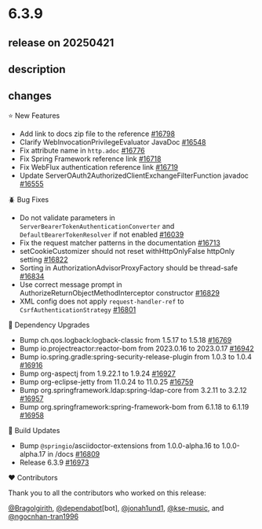 # 6.3.9

## release on 20250421

## description

## changes

⭐ New Features

* Add link to docs zip file to the reference <a href="https://github.com/spring-projects/spring-security/issues/16798" data-hovercard-type="issue" data-hovercard-url="/spring-projects/spring-security/issues/16798/hovercard">#16798</a>
* Clarify WebInvocationPrivilegeEvaluator JavaDoc <a href="https://github.com/spring-projects/spring-security/pull/16548" data-hovercard-type="pull_request" data-hovercard-url="/spring-projects/spring-security/pull/16548/hovercard">#16548</a>
* Fix attribute name in <code>http.adoc</code> <a href="https://github.com/spring-projects/spring-security/pull/16776" data-hovercard-type="pull_request" data-hovercard-url="/spring-projects/spring-security/pull/16776/hovercard">#16776</a>
* Fix Spring Framework reference link <a href="https://github.com/spring-projects/spring-security/pull/16718" data-hovercard-type="pull_request" data-hovercard-url="/spring-projects/spring-security/pull/16718/hovercard">#16718</a>
* Fix WebFlux authentication reference link <a href="https://github.com/spring-projects/spring-security/pull/16719" data-hovercard-type="pull_request" data-hovercard-url="/spring-projects/spring-security/pull/16719/hovercard">#16719</a>
* Update ServerOAuth2AuthorizedClientExchangeFilterFunction javadoc <a href="https://github.com/spring-projects/spring-security/pull/16555" data-hovercard-type="pull_request" data-hovercard-url="/spring-projects/spring-security/pull/16555/hovercard">#16555</a>

🪲 Bug Fixes

* Do not validate parameters in <code>ServerBearerTokenAuthenticationConverter</code> and <code>DefaultBearerTokenResolver</code> if not enabled <a href="https://github.com/spring-projects/spring-security/pull/16039" data-hovercard-type="pull_request" data-hovercard-url="/spring-projects/spring-security/pull/16039/hovercard">#16039</a>
* Fix the request matcher patterns in the documentation <a href="https://github.com/spring-projects/spring-security/pull/16713" data-hovercard-type="pull_request" data-hovercard-url="/spring-projects/spring-security/pull/16713/hovercard">#16713</a>
* setCookieCustomizer should not reset withHttpOnlyFalse httpOnly setting <a href="https://github.com/spring-projects/spring-security/pull/16822" data-hovercard-type="pull_request" data-hovercard-url="/spring-projects/spring-security/pull/16822/hovercard">#16822</a>
* Sorting in AuthorizationAdvisorProxyFactory should be thread-safe <a href="https://github.com/spring-projects/spring-security/pull/16834" data-hovercard-type="pull_request" data-hovercard-url="/spring-projects/spring-security/pull/16834/hovercard">#16834</a>
* Use correct message prompt in AuthorizeReturnObjectMethodInterceptor constructor <a href="https://github.com/spring-projects/spring-security/pull/16829" data-hovercard-type="pull_request" data-hovercard-url="/spring-projects/spring-security/pull/16829/hovercard">#16829</a>
* XML config does not apply <code>request-handler-ref</code> to <code>CsrfAuthenticationStrategy</code> <a href="https://github.com/spring-projects/spring-security/issues/16801" data-hovercard-type="issue" data-hovercard-url="/spring-projects/spring-security/issues/16801/hovercard">#16801</a>

🔨 Dependency Upgrades

* Bump ch.qos.logback:logback-classic from 1.5.17 to 1.5.18 <a href="https://github.com/spring-projects/spring-security/pull/16769" data-hovercard-type="pull_request" data-hovercard-url="/spring-projects/spring-security/pull/16769/hovercard">#16769</a>
* Bump io.projectreactor:reactor-bom from 2023.0.16 to 2023.0.17 <a href="https://github.com/spring-projects/spring-security/pull/16942" data-hovercard-type="pull_request" data-hovercard-url="/spring-projects/spring-security/pull/16942/hovercard">#16942</a>
* Bump io.spring.gradle:spring-security-release-plugin from 1.0.3 to 1.0.4 <a href="https://github.com/spring-projects/spring-security/pull/16916" data-hovercard-type="pull_request" data-hovercard-url="/spring-projects/spring-security/pull/16916/hovercard">#16916</a>
* Bump org-aspectj from 1.9.22.1 to 1.9.24 <a href="https://github.com/spring-projects/spring-security/pull/16927" data-hovercard-type="pull_request" data-hovercard-url="/spring-projects/spring-security/pull/16927/hovercard">#16927</a>
* Bump org-eclipse-jetty from 11.0.24 to 11.0.25 <a href="https://github.com/spring-projects/spring-security/pull/16759" data-hovercard-type="pull_request" data-hovercard-url="/spring-projects/spring-security/pull/16759/hovercard">#16759</a>
* Bump org.springframework.ldap:spring-ldap-core from 3.2.11 to 3.2.12 <a href="https://github.com/spring-projects/spring-security/pull/16957" data-hovercard-type="pull_request" data-hovercard-url="/spring-projects/spring-security/pull/16957/hovercard">#16957</a>
* Bump org.springframework:spring-framework-bom from 6.1.18 to 6.1.19 <a href="https://github.com/spring-projects/spring-security/pull/16958" data-hovercard-type="pull_request" data-hovercard-url="/spring-projects/spring-security/pull/16958/hovercard">#16958</a>

🔩 Build Updates

* Bump <code>@springio</code>/asciidoctor-extensions from 1.0.0-alpha.16 to 1.0.0-alpha.17 in /docs <a href="https://github.com/spring-projects/spring-security/pull/16809" data-hovercard-type="pull_request" data-hovercard-url="/spring-projects/spring-security/pull/16809/hovercard">#16809</a>
* Release 6.3.9 <a href="https://github.com/spring-projects/spring-security/issues/16973" data-hovercard-type="issue" data-hovercard-url="/spring-projects/spring-security/issues/16973/hovercard">#16973</a>

❤️ Contributors

Thank you to all the contributors who worked on this release:

<a class="user-mention notranslate" data-hovercard-type="user" data-hovercard-url="/users/Bragolgirith/hovercard" data-octo-click="hovercard-link-click" data-octo-dimensions="link_type:self" href="https://github.com/Bragolgirith">@Bragolgirith</a>, <a class="user-mention notranslate" data-hovercard-type="organization" data-hovercard-url="/orgs/dependabot/hovercard" data-octo-click="hovercard-link-click" data-octo-dimensions="link_type:self" href="https://github.com/dependabot">@dependabot</a>[bot], <a class="user-mention notranslate" data-hovercard-type="user" data-hovercard-url="/users/jonah1und1/hovercard" data-octo-click="hovercard-link-click" data-octo-dimensions="link_type:self" href="https://github.com/jonah1und1">@jonah1und1</a>, <a class="user-mention notranslate" data-hovercard-type="user" data-hovercard-url="/users/kse-music/hovercard" data-octo-click="hovercard-link-click" data-octo-dimensions="link_type:self" href="https://github.com/kse-music">@kse-music</a>, and <a class="user-mention notranslate" data-hovercard-type="user" data-hovercard-url="/users/ngocnhan-tran1996/hovercard" data-octo-click="hovercard-link-click" data-octo-dimensions="link_type:self" href="https://github.com/ngocnhan-tran1996">@ngocnhan-tran1996</a>

